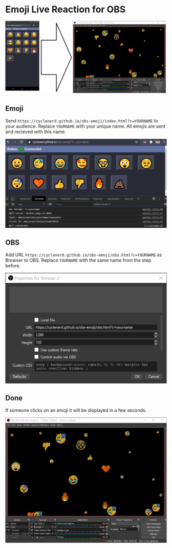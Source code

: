 # Emoji Live Reaction for OBS

![Emoji OBS](img/Emoji-OBS.png)

## Emoji

Send `https://cyclenerd.github.io/obs-emoji/index.html?c=YOURNAME` to your audience.
Replace `YOURNAME` with your unique name.
All emojis are sent and recieved with this name.

![Screenshot OBS](img/Browser-Emojis.png)

## OBS

Add URL `https://cyclenerd.github.io/obs-emoji/obs.html?c=YOURNAME` as Browser to OBS. Replace `YOURNAME` with the same name from the step before.

![Screenshot: OBS Add Browser](img/OBS-Add-Browser.png)

## Done

If someone clicks on an emoji it will be displayed in a few seconds.

![Screenshot OBS](img/OBS-Screenshot.png)
